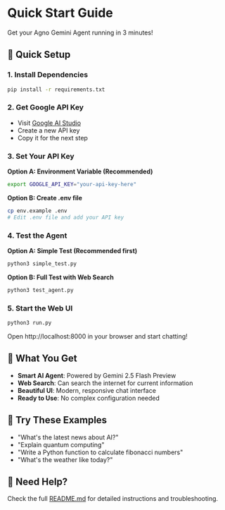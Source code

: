# Quick Start Guide

Get your Agno Gemini Agent running in 3 minutes!

## 🚀 Quick Setup

### 1. Install Dependencies
```bash
pip install -r requirements.txt
```

### 2. Get Google API Key
- Visit [Google AI Studio](https://aistudio.google.com/app/apikey)
- Create a new API key
- Copy it for the next step

### 3. Set Your API Key

**Option A: Environment Variable (Recommended)**
```bash
export GOOGLE_API_KEY="your-api-key-here"
```

**Option B: Create .env file**
```bash
cp env.example .env
# Edit .env file and add your API key
```

### 4. Test the Agent

**Option A: Simple Test (Recommended first)**
```bash
python3 simple_test.py
```

**Option B: Full Test with Web Search**
```bash
python3 test_agent.py
```

### 5. Start the Web UI
```bash
python3 run.py
```

Open http://localhost:8000 in your browser and start chatting!

## 🎯 What You Get

- **Smart AI Agent**: Powered by Gemini 2.5 Flash Preview
- **Web Search**: Can search the internet for current information
- **Beautiful UI**: Modern, responsive chat interface
- **Ready to Use**: No complex configuration needed

## 💬 Try These Examples

- "What's the latest news about AI?"
- "Explain quantum computing"
- "Write a Python function to calculate fibonacci numbers"
- "What's the weather like today?"

## 🔧 Need Help?

Check the full [README.md](README.md) for detailed instructions and troubleshooting. 